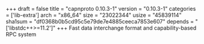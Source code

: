 +++
draft = false
title = "capnproto 0.10.3-1"
version = "0.10.3-1"
categories = ['lib-extra']
arch = "x86_64"
size = "23022344"
usize = "45839114"
sha1sum = "df0368b0b5cd95c5e79de7e4885ceeca7853e607"
depends = "['libstdc++>=11.2']"
+++
Fast data interchange format and capability-based RPC system